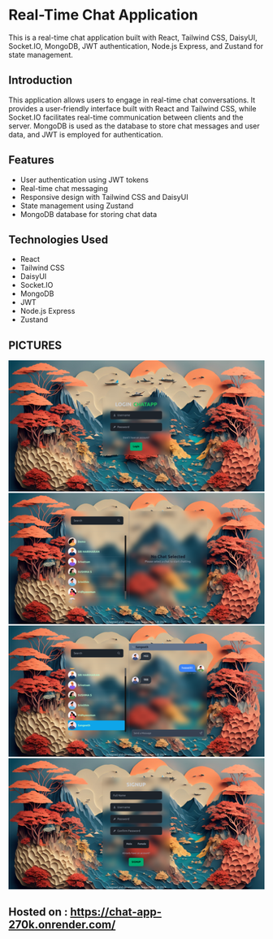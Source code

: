 # Real-Time Chat Application

This is a real-time chat application built with React, Tailwind CSS, DaisyUI, Socket.IO, MongoDB, JWT authentication, Node.js Express, and Zustand for state management.

## Introduction

This application allows users to engage in real-time chat conversations. It provides a user-friendly interface built with React and Tailwind CSS, while Socket.IO facilitates real-time communication between clients and the server. MongoDB is used as the database to store chat messages and user data, and JWT is employed for authentication.

## Features

- User authentication using JWT tokens
- Real-time chat messaging
- Responsive design with Tailwind CSS and DaisyUI
- State management using Zustand
- MongoDB database for storing chat data

## Technologies Used

- React
- Tailwind CSS
- DaisyUI
- Socket.IO
- MongoDB
- JWT
- Node.js Express
- Zustand

## PICTURES

![Alt text](frontend/public/s1.png)
![Alt text](frontend/public/s2.png)
![Alt text](frontend/public/s3.png)
![Alt text](frontend/public/s4.png)

## Hosted on : https://chat-app-270k.onrender.com/
